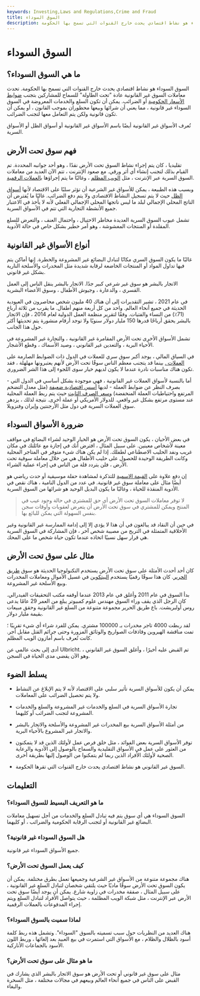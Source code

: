 ```yaml
---
keywords: Investing,Laws and Regulations,Crime and Fraud
title: السوق السوداء
description: السوق السوداء هو نشاط اقتصادي يحدث خارج القنوات التي تسمح بها الحكومة.
---
```


# السوق السوداء
## ما هي السوق السوداء؟

السوق السوداء هو نشاط اقتصادي يحدث خارج القنوات التي تسمح بها الحكومة. تحدث معاملات السوق غير القانونية عادة "تحت الطاولة" للسماح للمشاركين بتجنب [ضوابط الأسعار الحكومية](/price-controls) أو الضرائب. يمكن أن تكون السلع والخدمات المعروضة في السوق السوداء غير قانونية ، مما يعني أن شرائها وبيعها محظوران بموجب القانون ، أو يمكن أن تكون قانونية ولكن يتم التعامل معها لتجنب الضرائب.

تُعرف الأسواق غير القانونية أيضًا باسم الأسواق غير القانونية أو أسواق الظل أو الأسواق السرية.

## فهم سوق تحت الأرض

تقليديا ، كان يتم إجراء نشاط السوق تحت الأرض نقدًا ، وهو أحد جوانبه المحددة. تم القيام بذلك لتجنب إنشاء أي أثر ورقي. مع صعود الإنترنت ، تتم الآن العديد من معاملات السوق السرية عبر الإنترنت ، مثل [الويب المظلم](/dark-web) ، وغالبًا ما يتم إجراؤها [بالعملات الرقمية](/digital-currency).

وبسبب هذه الطبيعة ، يمكن للأسواق غير الشرعية أن تؤثر سلبًا على الاقتصاد لأنها [أسواق الظل](/shadow-market) حيث لا يتم تسجيل النشاط الاقتصادي ولا يتم دفع الضرائب. غالبًا ما يُفترض أن الناتج المحلي الإجمالي لبلد ما ليس ناتجها المحلي الإجمالي الفعلي لأنه لا يأخذ في الاعتبار جميع الأنشطة التجارية التي تتم في الأسواق السرية.

تشمل عيوب السوق السرية العديدة مخاطر الاحتيال ، واحتمال العنف ، والتعرض للسلع المقلدة أو المنتجات المغشوشة ، وهو أمر خطير بشكل خاص في حالة الأدوية.

## أنواع الأسواق غير القانونية

غالبًا ما يكون السوق السري مكانًا لتبادل البضائع غير المشروعة والخطرة. إنها أماكن يتم فيها تداول المواد أو المنتجات الخاضعة لرقابة شديدة مثل المخدرات والأسلحة النارية بشكل غير قانوني.

الاتجار بالبشر هو سوق غير شرعي كبير جدًا. الاتجار بالبشر ينقل الناس إلى العمل القسري ، والدعارة ، وجيوش الأطفال ، وسوق الأعضاء البشرية.

في عام 2021 ، تشير التقديرات إلى أن هناك 40 مليون شخص محاصرون في العبودية الحديثة في جميع أنحاء العالم. واحد من كل أربعة منهم أطفال. ما يقرب من ثلاثة أرباع (71٪) من النساء والفتيات. وفقًا لتقرير منظمة العمل الدولية لعام 2014 ، فإن الاتجار بالبشر يحقق أرباحًا قدرها 150 مليار دولار سنويًا ولا توجد أرقام منشورة يتم تحديثها أكثر حول هذا الجانب.

تشمل الأسواق الأخرى تحت الأرض المقامرة غير القانونية ، والتجارة غير المشروعة في الأحياء البرية ، والتعدين غير القانوني ، وصيد الأسماك ، وقطع الأشجار.

في السياق المالي ، يوجد أكبر سوق سري للعملات في الدول ذات الضوابط الصارمة على [العملات .](/currency) بينما قد يتجنب معظم الناس سوقًا تحت الأرض لأنهم يعتبرونها مهلهلة ، فقد تكون هناك مناسبات نادرة عندما لا يكون لديهم خيار سوى اللجوء إلى هذا الشر الضروري.

أما بالنسبة لأسواق العملات غير القانونية ، فهي موجودة بشكل أساسي في الدول التي - بصرف النظر عن ضوابط العملة - لديها [أسس اقتصادية ضعيفة](/fundamentals) (مثل معدل التضخم المرتفع واحتياطيات العملة المنخفضة) [وسعر الصرف الثابت](/fixedexchangerate) حيث يتم ربط العملة المحلية عند مستوى مرتفع بشكل غير واقعي. للدولار الأمريكي أو عملة أخرى. نتيجة لذلك ، يزدهر سوق العملات السرية في دول مثل الأرجنتين وإيران وفنزويلا.

## ضرورة الأسواق السوداء

في بعض الأحيان ، يكون السوق تحت الأرض هو الخيار الوحيد لشراء البضائع في مواقف معينة لأشخاص معينين. على سبيل المثال ، افترض أنك في إجازة مع عائلتك في مكان غريب ونفد الحليب الاصطناعي لطفلك. إذا لم يكن هناك شيء متوفر في المتاجر المحلية وكانت الطريقة الوحيدة للحصول على حليب الأطفال هي من خلال معاملة سوقية تحت الأرض ، فلن يتردد قلة من الناس في إجراء عملية الشراء.

إن دفع علاوة على [القيمة الاسمية](/facevalue) للتذكرة لمشاهدة حفلة موسيقية أو حدث رياضي هو أيضًا مثال على معاملة سوق غير قانونية. في عدد من الدول النامية ، هناك نقص في الأدوية المنقذة للحياة ، وغالبًا ما يكون البديل الوحيد هو شرائها من السوق السرية.

> لا توفر معاملات السوق تحت الأرض أي حق للمشتري في حالة وجود عيب في المنتج ويمكن للمشتري في سوق تحت الأرض أن يتعرض لعقوبات وأوقات سجن بنفس السهولة التي يمكن للبائع بها.

>

في حين أن النقاد قد يبالغون في أن هذا لا يؤدي إلا إلى إدامة الممارسة غير القانونية وغير الأخلاقية المتمثلة في التربح من مصيبة شخص آخر ، فإن المشاركة في السوق السرية هي قرار سهل نسبيًا اتخاذه عندما تكون حياة شخص ما على المحك.

## مثال على سوق تحت الأرض

كان أحد أحدث الأمثلة على سوق تحت الأرض يستخدم التكنولوجيا الحديثة هو سوق [طريق الحرير](/silk-road). كان هذا سوقًا رقميًا يستخدم [البيتكوين](/bitcoin) في غسيل الأموال ومعاملات المخدرات وبيع الأسلحة غير المشروعة.

بدأ السوق في عام 2011 وأغلق في عام 2013 عندما أوقفه مكتب التحقيقات الفيدرالي. كان الرجل الذي يقف وراء السوق مهندس علوم كمبيوتر يبلغ من العمر 29 عامًا يدعى روس أولبريشت. باع طريق الحرير مجموعة متنوعة من السلع غير القانونية وحقق مبيعات بقيمة مليار دولار.

لقد ربطت 4000 تاجر مخدرات بـ 100000 مشتري. يمكن للفرد شراء أي شيء تقريبًا ؛ تمت مناقشة الهيروين وقاذفات الصواريخ والوثائق المزورة وحتى جرائم القتل مقابل أجر. كانت تُعرف باسم أمازون الويب المظلم.

أدى إلى بحث عالمي عن Ulbricht. تم القبض عليه أخيرًا ، وأغلق السوق غير القانوني ، وهو الآن يقضي مدى الحياة في السجن.

## يسلط الضوء

- يمكن أن يكون للأسواق السرية تأثير سلبي على الاقتصاد لأنه لا يتم الإبلاغ عن النشاط ولا يتم تحصيل الضرائب على المعاملات.

- تجارة الأسواق السرية في السلع والخدمات غير المشروعة والسلع والخدمات المشروعة لتجنب الضرائب أو كليهما.

- من أمثلة الأسواق السرية بيع المخدرات غير المشروعة والأسلحة والاتجار بالبشر والاتجار غير المشروع بالأحياء البرية.

- توفر الأسواق السرية بعض الفوائد ، مثل خلق فرص عمل لأولئك الذين قد لا يتمكنون من العثور على عمل في الأسواق التقليدية والسماح بالوصول إلى الأدوية والرعاية الصحية لأولئك الأفراد الذين ربما لم يتمكنوا من الوصول إليها بطريقة أخرى.

- السوق غير القانوني هو نشاط اقتصادي يحدث خارج القنوات التي تقرها الحكومة.

## التعليمات

### ما هو التعريف البسيط للسوق السوداء؟

السوق السوداء هي أي سوق يتم فيه تبادل السلع والخدمات من أجل تسهيل معاملات البضائع غير القانونية أو لتجنب الرقابة الحكومية والضرائب ، أو كليهما.

### هل السوق السوداء غير قانونية؟

جميع الأسواق السوداء غير قانونية.

### كيف يعمل السوق تحت الأرض؟

هناك مجموعة متنوعة من الأسواق غير الشرعية وجميعها تعمل بطرق مختلفة. يمكن أن يكون السوق تحت الأرض سوقًا ماديًا حيث يلتقي شخصان لتبادل السلع غير القانونية ، على سبيل المثال ، صفقة مخدرات في زاوية شارع. يمكن أن يوجد أيضًا سوق تحت الأرض عبر الإنترنت ، مثل شبكة الويب المظلمة ، حيث يتواصل الأفراد لتبادل السلع ويتم إجراء المدفوعات بالعملات الرقمية.

### لماذا سميت بالسوق السوداء؟

هناك العديد من النظريات حول سبب تسميته بالسوق "السوداء". وتشمل هذه ربط كلمة أسود بالظلال والظلام ، مع الأسواق التي استمرت في بيع العبيد بعد إلغائها ، وربط اللون الأسود بالجماعات الأناركية.

### ما هو مثال على سوق تحت الأرض؟

مثال على سوق غير قانوني أو تحت الأرض هو سوق الاتجار بالبشر الذي يشارك في القبض على الناس في جميع أنحاء العالم وبيعهم في مجالات مختلفة ، مثل السخرة والبغاء.

